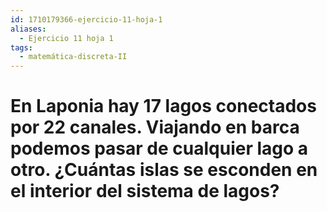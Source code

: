 ```yaml
---
id: 1710179366-ejercicio-11-hoja-1
aliases:
  - Ejercicio 11 hoja 1
tags:
  - matemática-discreta-II
---
```


# En Laponia hay 17 lagos conectados por 22 canales. Viajando en barca podemos pasar de cualquier lago a otro. ¿Cuántas islas se esconden en el interior del sistema de lagos?
